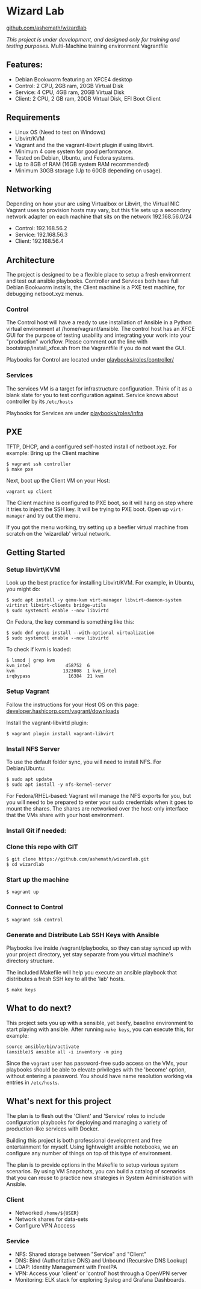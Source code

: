 # Wizard Lab
[github.com/ashemath/wizardlab](https://www.github.com/ashemath/wizardlab)

*This project is under development, and designed only
for training and testing purposes.*
Multi-Machine training environment Vagrantfile

## Features:
- Debian Bookworm featuring an XFCE4 desktop 
- Control: 2 CPU, 2GB ram, 20GB Virtual Disk
- Service: 4 CPU, 4GB ram, 20GB Virtual Disk
- Client: 2 CPU, 2 GB ram, 20GB VIrtual Disk, EFI Boot Client

## Requirements
- Linux OS (Need to test on Windows)
- Libvirt/KVM
- Vagrant and the the vagrant-libvirt plugin if using libvirt.
- Minimum 4 core system for good performance.
- Tested on Debian, Ubuntu, and Fedora systems.
- Up to 8GB of RAM (16GB system RAM recommended)
- Minimum 30GB storage (Up to 60GB depending on usage).

## Networking
Depending on how your are using Virtualbox or Libvirt,
the Virtual NIC Vagrant uses to provision hosts may vary, but
this file sets up a secondary network adapter on each machine that
sits on the network 192.168.56.0/24

- Control: 192.168.56.2
- Service: 192.168.56.3
- Client: 192.168.56.4

## Architecture
The project is designed to be a flexible place to setup a fresh environment and test out
ansible playbooks. Controller and Services both have full Debian Bookworm installs,
the Client machine is a PXE test machine, for debugging netboot.xyz menus.

### Control
The Control host will have a ready to use installation of Ansible in a Python 
virtual environment at /home/vagrant/ansible. The control host has an XFCE GUI
for the purpose of testing usability and integrating your work into your "production" workflow.
Please comment out the line with bootstrap/install_xfce.sh from the Vagrantfile if you
do not want the GUI.

Playbooks for Control are located under [playbooks/roles/controller/](playbooks/roles/controller/)

### Services
The services VM is a target for infrastructure configuration. Think of it as a blank slate
for you to test configuration against. Service knows about controller by its `/etc/hosts`

Playbooks for Services are under [playbooks/roles/infra](playbooks/roles/controller)

## PXE 
TFTP, DHCP, and a configured self-hosted install of netboot.xyz.
For example: Bring up the Client machine
```
$ vagrant ssh controller
$ make pxe
```

Next, boot up the Client VM on your Host:
```
vagrant up client
```
The Client machine is configured to PXE boot, so it will hang on step where it tries to inject
the SSH key. It will be trying to PXE boot. Open up `virt-manager` and try out the menu.

If you got the menu working, try setting up a beefier virtual machine from scratch on the 'wizardlab' virtual network.

## Getting Started
### Setup libvirt\KVM
Look up the best practice for installing Libvirt/KVM. For example,
in Ubuntu, you might do:
```
$ sudo apt install -y qemu-kvm virt-manager libvirt-daemon-system virtinst libvirt-clients bridge-utils
$ sudo systemctl enable --now libvirtd
```
On Fedora, the key command is something like this:
```
$ sudo dnf group install --with-optional virtualization
$ sudo systemctl enable --now libvirtd
```
To check if kvm is loaded:
```
$ lsmod | grep kvm
kvm_intel             458752  6
kvm                  1323008  1 kvm_intel
irqbypass              16384  21 kvm
```
### Setup Vagrant
Follow the instructions for your Host OS on this page:
[developer.hashicorp.com/vagrant/downloads](https://developer.hashicorp.com/vagrant/downloads)

Install the vagrant-libvirtd plugin:
```
$ vagrant plugin install vagrant-libvirt
```
### Install NFS Server
To use the default folder sync, you will need to install NFS.
For Debian/Ubuntu:
```
$ sudo apt update
$ sudo apt install -y nfs-kernel-server
```
For Fedora/RHEL-based:
Vagrant will manage the NFS exports for you, but you will need to be prepared to enter
your sudo credentials when it goes to mount the shares. The shares are networked 
over the host-only interface that the VMs share with your host environment.

### Install Git if needed:

### Clone this repo with GIT
```
$ git clone https://github.com/ashemath/wizardlab.git
$ cd wizardlab
```

### Start up the machine
`
$ vagrant up
`
### Connect to Control
`
$ vagrant ssh control
`
### Generate and Distribute Lab SSH Keys with Ansible
Playbooks live inside /vagrant/playbooks, so they can stay synced up with your project
directory, yet stay separate from you virtual machine's directory structure.

The included Makefile will help you execute an ansible playbook that distributes a fresh
SSH key to all the 'lab' hosts.
```
$ make keys
```
## What to do next?
This project sets you up with a sensible, yet beefy, baseline environment to start playing with
ansible.
After running `make keys`, you can execute this, for example:
```
source ansible/bin/activate
(ansible)$ ansible all -i inventory -m ping
```
Since the `vagrant` user has password-free sudo access on the VMs, your playbooks should be able
to elevate privileges with the 'become' option, without entering a password. You should have name resolution working via entries in `/etc/hosts`.

## What's next for this project
The plan is to flesh out the 'Client' and 'Service' roles to include configuration playbooks
for deploying and managing a variety of production-like services with Docker.

Building this project is both professional development and free entertainment for myself.
Using lightweight ansible notebooks, we an configure any number of things on top of this
type of environment.

The plan is to provide options in the Makefile to setup various system scenarios.
By using VM Snapshots, you can build a catalog of scenarios that you can reuse to practice
new strategies in System Administration with Ansible. 

### Client
- Networked `/home/${USER}`
- Network shares for data-sets
- Configure VPN Acccess

### Service
- NFS: Shared storage between "Service" and "Client"
- DNS: Bind (Authoritative DNS) and Unbound (Recursive DNS Lookup)
- LDAP: Identity Management with FreeIPA
- VPN: Access your 'client' or 'control' host through a OpenVPN server
- Monitoring: ELK stack for exploring Syslog and Grafana Dashboards.
